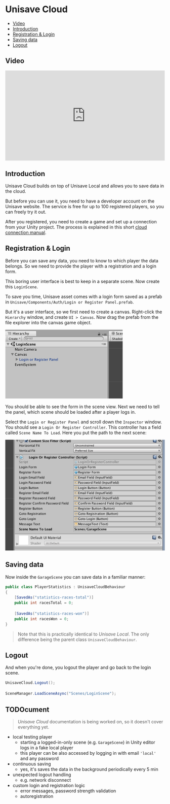 # Unisave Cloud

- [Video](#video)
- [Introduction](#introduction)
- [Registration & Login](#registration-and-login)
- [Saving data](#saving-data)
- [Logout](#logout)


<a name="video"></a>
## Video

<div style="position: relative">
    <div style="padding-top: 56.25%"></div>
    <iframe
    style="position: absolute; top: 0; left: 0; height: 100%"
    width="100%"
    height="auto"
    src="https://www.youtube.com/embed/HQIbqRsSIYQ"
    frameborder="0"
    allow="accelerometer; autoplay; encrypted-media; gyroscope; picture-in-picture" allowfullscreen
    ></iframe>
</div>


<a name="introduction"></a>
## Introduction

Unisave Cloud builds on top of Unisave Local and allows you to save data in the cloud.

But before you can use it, you need to have a developer account on the Unisave website. The service is free for up to 100 registered players, so you can freely try it out.

After you registered, you need to create a game and set up a connection from your Unity project. The process is explained in this short [cloud connection manual](cloud-connection).

<a name="registration-and-login"></a>
## Registration & Login

Before you can save any data, you need to know to which player the data belongs. So we need to provide the player with a registration and a login form.

This boring user interface is best to keep in a separate scene. Now create this `LoginScene`.

To save you time, Unisave asset comes with a login form saved as a prefab in `Unisave/Components/Auth/Login or Register Panel.prefab`.

But it's a user interface, so we first need to create a canvas. Right-click the `Hierarchy` window, and create `UI > Canvas`. Now drag the prefab from the file explorer into the canvas game object.

<img src="img/unisave-cloud_hierarchy.png">

You should be able to see the form in the scene view. Next we need to tell the panel, which scene should be loaded after a player logs in.

Select the `Login or Register Panel` and scroll down the `Inspector` window. You should see a `Login Or Register Controller`. This controller has a field called `Scene Name To Load`. Here you put the path to the next scene:

<img src="img/unisave-cloud_next-scene.png">


<a name="saving-data"></a>
## Saving data

Now inside the `GarageScene` you can save data in a familiar manner:

```cs
public class PlayerStatistics : UnisaveCloudBehaviour
{
    [SavedAs("statistics-races-total")]
    public int racesTotal = 0;

    [SavedAs("statistics-races-won")]
    public int racesWon = 0;
}
```

> Note that this is practically identical to *Unisave Local*. The only difference being the parent class `UnisaveCloudBehaviour`.


<a name="logout"></a>
## Logout

And when you're done, you logout the player and go back to the login scene.

```cs
UnisaveCloud.Logout();

SceneManager.LoadSceneAsync("Scenes/LoginScene");
```

## TODOcument

> *Unisave Cloud* documentation is being worked on, so it doesn't cover everything yet.

- local testing player
    - starting a logged-in-only scene (e.g. `GarageScene`) in Unity editor logs in a fake local player
    - this player can be also accessed by logging in with email `'local'` and any password
- continuous saving
    - yes, it's saves the data in the background periodically every 5 min
- unexpected logout handling
    - e.g. network disconnect
- custom login and registration logic
    - error messages, password strength validation
    - autoregistration
